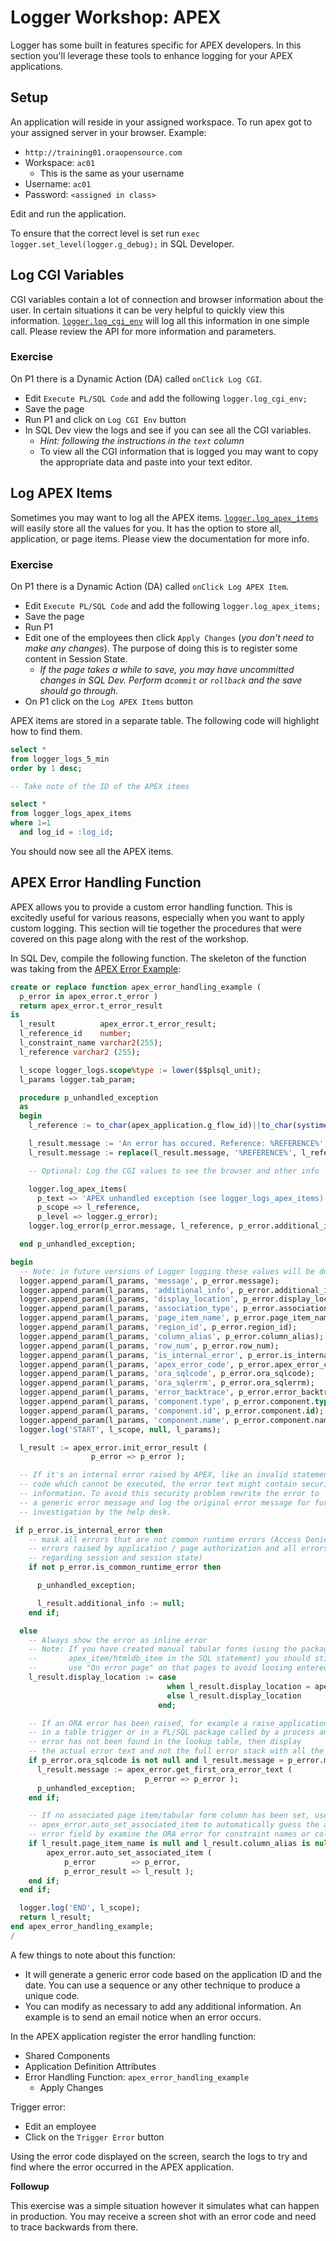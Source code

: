# Logger Workshop: APEX

Logger has some built in features specific for APEX developers. In this section you'll leverage these tools to enhance logging for your APEX applications.

## Setup

An application will reside in your assigned workspace. To run apex got to your assigned server in your browser. Example:

-  `http://training01.oraopensource.com`
- Workspace: `ac01`
  - This is the same as your username
- Username: `ac01`
- Password: `<assigned in class>`

Edit and run the application.

To ensure that the correct level is set run `exec logger.set_level(logger.g_debug);` in SQL Developer.

## Log CGI Variables

CGI variables contain a lot of connection and browser information about the user. In certain situations it can be very helpful to quickly view this information. [`logger.log_cgi_env`](https://github.com/OraOpenSource/Logger/blob/master/docs/Logger%20API.md#log_cgi_env) will log all this information in one simple call. Please review the API for more information and parameters.

### Exercise

On P1 there is a Dynamic Action (DA) called `onClick Log CGI`.

- Edit `Execute PL/SQL Code` and add the following `logger.log_cgi_env;`
- Save the page
- Run P1 and click on `Log CGI Env` button
- In SQL Dev view the logs and see if you can see all the CGI variables.
  - _Hint: following the instructions in the `text` column_
  - To view all the CGI information that is logged you may want to copy the appropriate data and paste into your text editor.

## Log APEX Items

Sometimes you may want to log all the APEX items. [`logger.log_apex_items`](https://github.com/OraOpenSource/Logger/blob/master/docs/Logger%20API.md#log_apex_items) will easily store all the values for you. It has the option to store all, application, or page items. Please view the documentation for more info.

### Exercise

On P1 there is a Dynamic Action (DA) called `onClick Log APEX Item`.

- Edit `Execute PL/SQL Code` and add the following `logger.log_apex_items;`
- Save the page
- Run P1
- Edit one of the employees then click `Apply Changes` (_you don't need to make any changes_). The purpose of doing this is to register some content in Session State.
  - _If the page takes a while to save, you may have uncommitted changes in SQL Dev. Perform a`commit` or `rollback` and the save should go through._
- On P1 click on the `Log APEX Items` button

APEX items are stored in a separate table. The following code will highlight how to find them.

```sql
select *
from logger_logs_5_min
order by 1 desc;

-- Take note of the ID of the APEX items

select *
from logger_logs_apex_items
where 1=1
  and log_id = :log_id;
```

You should now see all the APEX items.


## APEX Error Handling Function

APEX allows you to provide a custom error handling function. This is excitedly useful for various reasons, especially when you want to apply custom logging. This section will tie together the procedures that were covered on this page along with the rest of the workshop.


In SQL Dev, compile the following function. The skeleton of the function was taking from the [APEX Error Example](https://docs.oracle.com/cd/E59726_01/doc.50/e39149/apex_error.htm#AEAPI2216):

```sql
create or replace function apex_error_handling_example (
  p_error in apex_error.t_error )
  return apex_error.t_error_result
is
  l_result          apex_error.t_error_result;
  l_reference_id    number;
  l_constraint_name varchar2(255);
  l_reference varchar2 (255);

  l_scope logger_logs.scope%type := lower($$plsql_unit);
  l_params logger.tab_param;

  procedure p_unhandled_exception
  as
  begin
    l_reference := to_char(apex_application.g_flow_id)||to_char(systimestamp, '.YYYY.MM.DD.SSSSS');

    l_result.message := 'An error has occured. Reference: %REFERENCE%';
    l_result.message := replace(l_result.message, '%REFERENCE%', l_reference);

    -- Optional: Log the CGI values to see the browser and other info

    logger.log_apex_items(
      p_text => 'APEX unhandled exception (see logger_logs_apex_items)',
      p_scope => l_reference,
      p_level => logger.g_error);
    logger.log_error(p_error.message, l_reference, p_error.additional_info, l_params);

  end p_unhandled_exception;

begin
  -- Note: in future versions of Logger logging these values will be done in a single call
  logger.append_param(l_params, 'message', p_error.message);
  logger.append_param(l_params, 'additional_info', p_error.additional_info);
  logger.append_param(l_params, 'display_location', p_error.display_location);
  logger.append_param(l_params, 'association_type', p_error.association_type);
  logger.append_param(l_params, 'page_item_name', p_error.page_item_name);
  logger.append_param(l_params, 'region_id', p_error.region_id);
  logger.append_param(l_params, 'column_alias', p_error.column_alias);
  logger.append_param(l_params, 'row_num', p_error.row_num);
  logger.append_param(l_params, 'is_internal_error', p_error.is_internal_error);
  logger.append_param(l_params, 'apex_error_code', p_error.apex_error_code);
  logger.append_param(l_params, 'ora_sqlcode', p_error.ora_sqlcode);
  logger.append_param(l_params, 'ora_sqlerrm', p_error.ora_sqlerrm);
  logger.append_param(l_params, 'error_backtrace', p_error.error_backtrace);
  logger.append_param(l_params, 'component.type', p_error.component.type);
  logger.append_param(l_params, 'component.id', p_error.component.id);
  logger.append_param(l_params, 'component.name', p_error.component.name);
  logger.log('START', l_scope, null, l_params);

  l_result := apex_error.init_error_result (
                  p_error => p_error );

  -- If it's an internal error raised by APEX, like an invalid statement or
  -- code which cannot be executed, the error text might contain security sensitive
  -- information. To avoid this security problem rewrite the error to
  -- a generic error message and log the original error message for further
  -- investigation by the help desk.

 if p_error.is_internal_error then
    -- mask all errors that are not common runtime errors (Access Denied
    -- errors raised by application / page authorization and all errors
    -- regarding session and session state)
    if not p_error.is_common_runtime_error then

      p_unhandled_exception;

      l_result.additional_info := null;
    end if;

  else
    -- Always show the error as inline error
    -- Note: If you have created manual tabular forms (using the package
    --       apex_item/htmldb_item in the SQL statement) you should still
    --       use "On error page" on that pages to avoid loosing entered data
    l_result.display_location := case
                                   when l_result.display_location = apex_error.c_on_error_page then apex_error.c_inline_in_notification
                                   else l_result.display_location
                                 end;

    -- If an ORA error has been raised, for example a raise_application_error(-20xxx, '...')
    -- in a table trigger or in a PL/SQL package called by a process and the
    -- error has not been found in the lookup table, then display
    -- the actual error text and not the full error stack with all the ORA error numbers.
    if p_error.ora_sqlcode is not null and l_result.message = p_error.message then
      l_result.message := apex_error.get_first_ora_error_text (
                              p_error => p_error );
      p_unhandled_exception;
    end if;

    -- If no associated page item/tabular form column has been set, use
    -- apex_error.auto_set_associated_item to automatically guess the affected
    -- error field by examine the ORA error for constraint names or column names.
    if l_result.page_item_name is null and l_result.column_alias is null then
        apex_error.auto_set_associated_item (
            p_error        => p_error,
            p_error_result => l_result );
    end if;
  end if;

  logger.log('END', l_scope);
  return l_result;
end apex_error_handling_example;
/
```

A few things to note about this function:

- It will generate a generic error code based on the application ID and the date. You can use a sequence or any other technique to produce a unique code.
- You can modify as necessary to add any additional information. An example is to send an email notice when an error occurs.

In the APEX application register the error handling function:

- Shared Components
- Application Definition Attributes
- Error Handling Function: `apex_error_handling_example`
  - Apply Changes

Trigger error:

- Edit an employee
- Click on the `Trigger Error` button

Using the error code displayed on the screen, search the logs to try and find where the error occurred in the APEX application.

**Followup**

This exercise was a simple situation however it simulates what can happen in production. You may receive a screen shot with an error code and need to trace backwards from there.
